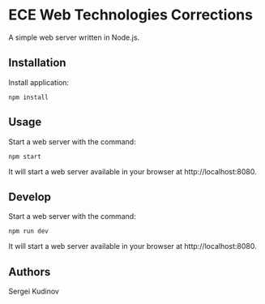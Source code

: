 
# ECE Web Technologies Corrections

A simple web server written in Node.js.

## Installation

Install application:

```
npm install 
```

## Usage

Start a web server with the command:

```
npm start
```

It will start a web server available in your browser at http://localhost:8080.

## Develop

Start a web server with the command:

```
npm run dev
```

It will start a web server available in your browser at http://localhost:8080.

## Authors

Sergei Kudinov
